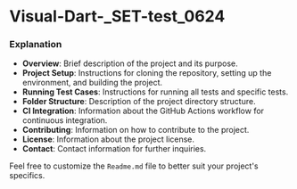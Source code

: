 # Visual-Dart-_SET-test_0624


### Explanation

- **Overview**: Brief description of the project and its purpose.
- **Project Setup**: Instructions for cloning the repository, setting up the environment, and building the project.
- **Running Test Cases**: Instructions for running all tests and specific tests.
- **Folder Structure**: Description of the project directory structure.
- **CI Integration**: Information about the GitHub Actions workflow for continuous integration.
- **Contributing**: Information on how to contribute to the project.
- **License**: Information about the project license.
- **Contact**: Contact information for further inquiries.

Feel free to customize the `Readme.md` file to better suit your project's specifics.
